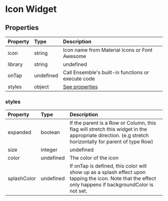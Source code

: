 # Icon Widget

## Properties

| Property | Type      | Description                                        |
| :------- | :-------- | :------------------------------------------------- |
| icon     | string    | Icon name from Material Icons or Font Awesome      |
| library  | string    | undefined                                          |
| onTap    | undefined | Call Ensemble's built-in functions or execute code |
| styles   | object    | [See properties](#styles)                          |

### styles

| Property    | Type      | Description                                                                                                                                             |
| :---------- | :-------- | :------------------------------------------------------------------------------------------------------------------------------------------------------ |
| expanded    | boolean   | If the parent is a Row or Column, this flag will stretch this widget in the appropriate direction. (e.g stretch horizontally for parent of type Row)    |
| size        | integer   | undefined                                                                                                                                               |
| color       | undefined | The color of the icon                                                                                                                                   |
| splashColor | undefined | If onTap is defined, this color will show up as a splash effect upon tapping the icon. Note that the effect only happens if backgroundColor is not set. |
